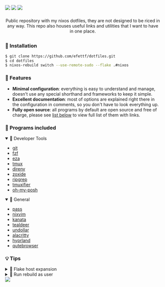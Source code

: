 
<div aling="center">

<img src="https://img.shields.io/github/repo-size/efettf/dotfiles?style=for-the-badge&labelColor=1e1e2e&color=b4befe"/>
<img src="https://img.shields.io/github/issues/efettf/dotfiles?style=for-the-badge&labelColor=1e1e2e&color=fab387"/>
<img src="https://img.shields.io/badge/active-active?style=for-the-badge&label=STATUS&labelColor=1e1e2e&color=a6e3a1"/>

</div>

<!-- Useful trick to make a space between elements fast, 
it's not the best way to do it I'm sure. -->
###

<p align="center">
Public repository with my nixos dotfiles, they are not designed to be riced in any way. This repo also houses useful links and utilities that I want to have in one place.
</p>

<!-- Create a line seperating stuff on github. -->
##

### 💨 Installation

```bash
$ git clone https://github.com/efettf/dotfiles.git
$ cd dotfiles
$ nixos-rebuild switch --use-remote-sudo --flake .#nixos
```

<!-- List of high level features you might want to see at quick glance. -->
### 🎉 Features

- **Minimal configuration**: everything is easy to understand and manage, doesn't use any special shorthand and frameworks to keep it simple.
- **Excellent documentation**: most of options are explained right there in the configuration in comments, so you don't have to look everything up.
- **Fully open source**: all programs by default are open source and free of charge, please see [list below](https://github.com/efettf/dotfiles#-programs-included) to view full list of them with links.

<!-- Programs in the dependency list, don't list technical stuff,
you can pull links from "search.nixos.org". -->
### 🎸 Programs included

<details open><summary>🔧 Developer Tools</summary>

- [git](https://git-scm.com/)
- [fzf](https://github.com/junegunn/fzf)
- [eza](https://github.com/eza-community/eza)
- [tmux](https://tmux.github.io/)
- [direnv](https://direnv.net)
- [zoxide](https://github.com/ajeetdsouza/zoxide)
- [ripgrep](https://github.com/BurntSushi/ripgrep)
- [tmuxifier](https://github.com/jimeh/tmuxifier)
- [oh-my-posh](https://ohmyposh.dev)

</details>

<details open><summary>🌴 General</summary>

- [pass](https://www.passwordstore.org/)
- [nixvim](https://github.com/nix-community/nixvim)
- [kanata](https://github.com/jtroo/kanata)
- [tealdeer](https://github.com/dbrgn/tealdeer)
- [undollar](https://github.com/xtyrrell/undollar)
- [alacritty](https://github.com/alacritty/alacritty)
- [hyprland](https://github.com/hyprwm/Hyprland)
- [qutebrowser](https://github.com/qutebrowser/qutebrowser)

</details>

### 💡 Tips

<details><summary>🧪 Flake host expansion</summary>

###

You can use this command if _nixos_ **is** your host name:
```bash
$ nixos-rebuild switch --flake .
```
As _._ expands to _.#hostname.

</details>

<details><summary>🫧 Run rebuild as user</summary>

###

If you want to rebuild system without sudo you can run:
```bash
$ nixos-rebuild switch --use-remote-sudo
```
It will use sudo only if it needs to, so it won't run everything as root.

</details>

<!-- Catppuccin banner at the bottom for the looks, 
make sure to remove it when changing theme as well as the colors in banners above. -->
<img src="https://raw.githubusercontent.com/catppuccin/catppuccin/c9d3d7de6ab8cb2609b37c4b79b026a2c7784b6f/assets/footers/gray0_ctp_on_line.svg?sanitize=true"/>
